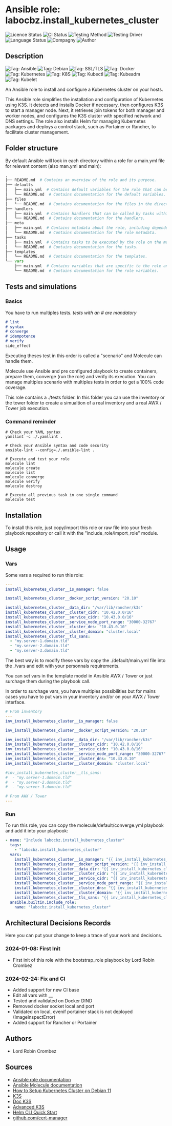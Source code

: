 # Ansible role: labocbz.install_kubernetes_cluster

![Licence Status](https://img.shields.io/badge/licence-MIT-brightgreen)
![CI Status](https://img.shields.io/badge/CI-success-brightgreen)
![Testing Method](https://img.shields.io/badge/Testing%20Method-Ansible%20Molecule-blueviolet)
![Testing Driver](https://img.shields.io/badge/Testing%20Driver-docker-blueviolet)
![Language Status](https://img.shields.io/badge/language-Ansible-red)
![Compagny](https://img.shields.io/badge/Compagny-Labo--CBZ-blue)
![Author](https://img.shields.io/badge/Author-Lord%20Robin%20Crombez-blue)

## Description

![Tag: Ansible](https://img.shields.io/badge/Tech-Ansible-orange)
![Tag: Debian](https://img.shields.io/badge/Tech-Debian-orange)
![Tag: SSL/TLS](https://img.shields.io/badge/Tech-SSL%2FTLS-orange)
![Tag: Docker](https://img.shields.io/badge/Tech-Docker-orange)
![Tag: Kubernetes](https://img.shields.io/badge/Tech-Kubernetes-orange)
![Tag: K8S](https://img.shields.io/badge/Tech-K8S-orange)
![Tag: Kubectl](https://img.shields.io/badge/Tech-Kubectl-orange)
![Tag: Kubeadm](https://img.shields.io/badge/Tech-Kubeadm-orange)
![Tag: Kubelet](https://img.shields.io/badge/Tech-Kubelet-orange)

An Ansible role to install and configure a Kubernetes cluster on your hosts.

This Ansible role simplifies the installation and configuration of Kubernetes using K3S. It detects and installs Docker if necessary, then configures K3S to start a manager node. Next, it retrieves join tokens for both manager and worker nodes, and configures the K3S cluster with specified network and DNS settings. The role also installs Helm for managing Kubernetes packages and deploys a control stack, such as Portainer or Rancher, to facilitate cluster management.

## Folder structure

By default Ansible will look in each directory within a role for a main.yml file for relevant content (also man.yml and main):

```PYTHON
.
├── README.md  # Contains an overview of the role and its purpose.
├── defaults
│   ├── main.yml  # Contains default variables for the role that can be overridden by users.
│   └── README.md  # Contains documentation for the default variables.
├── files
│   └── README.md  # Contains documentation for the files in the directory.
├── handlers
│   ├── main.yml  # Contains handlers that can be called by tasks within the role.
│   └── README.md  # Contains documentation for the handlers.
├── meta
│   ├── main.yml  # Contains metadata about the role, including dependencies and supported platforms.
│   └── README.md  # Contains documentation for the role metadata.
├── tasks
│   ├── main.yml  # Contains tasks to be executed by the role on the managed nodes.
│   └── README.md  # Contains documentation for the tasks.
├── templates
│   └── README.md  # Contains documentation for the templates.
└── vars
    ├── main.yml  # Contains variables that are specific to the role and are not meant to be overridden.
    └── README.md  # Contains documentation for the role variables.
```

## Tests and simulations

### Basics

You have to run multiples tests. *tests with an # are mandatory*

```MARKDOWN
# lint
# syntax
# converge
# idempotence
# verify
side_effect
```

Executing theses test in this order is called a "scenario" and Molecule can handle them.

Molecule use Ansible and pre configured playbook to create containers, prepare them, converge (run the role) and verify its execution.
You can manage multiples scenario with multiples tests in order to get a 100% code coverage.

This role contains a ./tests folder. In this folder you can use the inventory or the tower folder to create a simualtion of a real inventory and a real AWX / Tower job execution.

### Command reminder

```SHELL
# Check your YAML syntax
yamllint -c ./.yamllint .

# Check your Ansible syntax and code security
ansible-lint --config=./.ansible-lint .

# Execute and test your role
molecule lint
molecule create
molecule list
molecule converge
molecule verify
molecule destroy

# Execute all previous task in one single command
molecule test
```

## Installation

To install this role, just copy/import this role or raw file into your fresh playbook repository or call it with the "include_role/import_role" module.

## Usage

### Vars

Some vars a required to run this role:

```YAML
---
install_kubernetes_cluster__is_manager: false

install_kubernetes_cluster__docker_script_version: "20.10"

install_kubernetes_cluster__data_dir: "/var/lib/rancher/k3s"
install_kubernetes_cluster__cluster_cidr: "10.42.0.0/16"
install_kubernetes_cluster__service_cidr: "10.43.0.0/16"
install_kubernetes_cluster__service_node_port_range: "30000-32767"
install_kubernetes_cluster__cluster_dns: "10.43.0.10"
install_kubernetes_cluster__cluster_domain: "cluster.local"
install_kubernetes_cluster__tls_sans:
  - "my.server-1.domain.tld"
  - "my.server-2.domain.tld"
  - "my.server-3.domain.tld"

```

The best way is to modify these vars by copy the ./default/main.yml file into the ./vars and edit with your personnals requirements.

You can set vars in the template model in Ansible AWX / Tower or just surchage them during the playbook call.

In order to surchage vars, you have multiples possibilities but for mains cases you have to put vars in your inventory and/or on your AWX / Tower interface.

```YAML
# From inventory
---
inv_install_kubernetes_cluster__is_manager: false

inv_install_kubernetes_cluster__docker_script_version: "20.10"

inv_install_kubernetes_cluster__data_dir: "/var/lib/rancher/k3s"
inv_install_kubernetes_cluster__cluster_cidr: "10.42.0.0/16"
inv_install_kubernetes_cluster__service_cidr: "10.43.0.0/16"
inv_install_kubernetes_cluster__service_node_port_range: "30000-32767"
inv_install_kubernetes_cluster__cluster_dns: "10.43.0.10"
inv_install_kubernetes_cluster__cluster_domain: "cluster.local"

#inv_install_kubernetes_cluster__tls_sans:
#  - "my.server-1.domain.tld"
#  - "my.server-2.domain.tld"
#  - "my.server-3.domain.tld"

```

```YAML
# From AWX / Tower
---

```

### Run

To run this role, you can copy the molecule/default/converge.yml playbook and add it into your playbook:

```YAML
- name: "Include labocbz.install_kubernetes_cluster"
  tags:
    - "labocbz.install_kubernetes_cluster"
  vars:
    install_kubernetes_cluster__is_manager: "{{ inv_install_kubernetes_cluster__is_manager }}"
    install_kubernetes_cluster__docker_script_version: "{{ inv_install_kubernetes_cluster__docker_script_version }}"
    install_kubernetes_cluster__data_dir: "{{ inv_install_kubernetes_cluster__data_dir }}"
    install_kubernetes_cluster__cluster_cidr: "{{ inv_install_kubernetes_cluster__cluster_cidr }}"
    install_kubernetes_cluster__service_cidr: "{{ inv_install_kubernetes_cluster__service_cidr }}"
    install_kubernetes_cluster__service_node_port_range: "{{ inv_install_kubernetes_cluster__service_node_port_range }}"
    install_kubernetes_cluster__cluster_dns: "{{ inv_install_kubernetes_cluster__cluster_dns }}"
    install_kubernetes_cluster__cluster_domain: "{{ inv_install_kubernetes_cluster__cluster_domain }}"
    install_kubernetes_cluster__tls_sans: "{{ inv_install_kubernetes_cluster__tls_sans }}"
  ansible.builtin.include_role:
    name: "labocbz.install_kubernetes_cluster"
```

## Architectural Decisions Records

Here you can put your change to keep a trace of your work and decisions.

### 2024-01-08: First Init

* First init of this role with the bootstrap_role playbook by Lord Robin Crombez

### 2024-02-24: Fix and CI

* Added support for new CI base
* Edit all vars with __
* Tested and validated on Docker DIND
* Removed docker socket local and port
* Validated on local, evenif portainer stack is not deployed (ImageInspectError)
* Added support for Rancher or Portainer


## Authors

* Lord Robin Crombez

## Sources

* [Ansible role documentation](https://docs.ansible.com/ansible/latest/playbook_guide/playbooks_reuse_roles.html)
* [Ansible Molecule documentation](https://molecule.readthedocs.io/)
* [How to Setup Kubernetes Cluster on Debian 11](https://snapshooter.com/learn/linux/install-kubernetes)
* [K3S](https://k3s.io/)
* [Doc K3S](https://docs.k3s.io/)
* [Advanced K3S](https://docs.k3s.io/advanced)
* [Helm CLI Quick Start](https://ranchermanager.docs.rancher.com/getting-started/quick-start-guides/deploy-rancher-manager/helm-cli)
* [github.com/cert-manager](https://github.com/cert-manager/cert-manager/releases)
